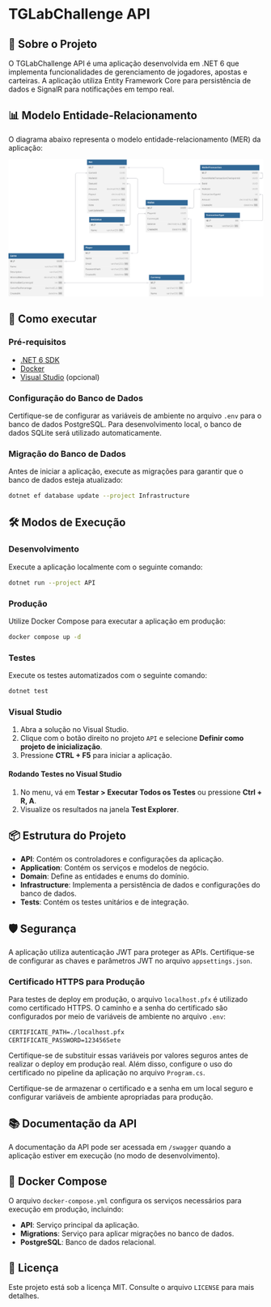 # TGLabChallenge API

## 📖 Sobre o Projeto

O TGLabChallenge API é uma aplicação desenvolvida em .NET 6 que implementa funcionalidades de gerenciamento de jogadores, apostas e carteiras. A aplicação utiliza Entity Framework Core para persistência de dados e SignalR para notificações em tempo real.

## 📊 Modelo Entidade-Relacionamento

O diagrama abaixo representa o modelo entidade-relacionamento (MER) da aplicação:

![Modelo Entidade-Relacionamento](MER.svg)

## 🚀 Como executar

### Pré-requisitos

- [.NET 6 SDK](https://dotnet.microsoft.com/download/dotnet/6.0)
- [Docker](https://www.docker.com/)
- [Visual Studio](https://visualstudio.microsoft.com/) (opcional)

### Configuração do Banco de Dados

Certifique-se de configurar as variáveis de ambiente no arquivo `.env` para o banco de dados PostgreSQL. Para desenvolvimento local, o banco de dados SQLite será utilizado automaticamente.

### Migração do Banco de Dados

Antes de iniciar a aplicação, execute as migrações para garantir que o banco de dados esteja atualizado:

```bash
dotnet ef database update --project Infrastructure
```

## 🛠️ Modos de Execução

### Desenvolvimento

Execute a aplicação localmente com o seguinte comando:

```bash
dotnet run --project API
```

### Produção

Utilize Docker Compose para executar a aplicação em produção:

```bash
docker compose up -d
```

### Testes

Execute os testes automatizados com o seguinte comando:

```bash
dotnet test
```

### Visual Studio

1. Abra a solução no Visual Studio.
2. Clique com o botão direito no projeto `API` e selecione **Definir como projeto de inicialização**.
3. Pressione **CTRL + F5** para iniciar a aplicação.

#### Rodando Testes no Visual Studio

1. No menu, vá em **Testar > Executar Todos os Testes** ou pressione **Ctrl + R, A**.
2. Visualize os resultados na janela **Test Explorer**.

## 📦 Estrutura do Projeto

- **API**: Contém os controladores e configurações da aplicação.
- **Application**: Contém os serviços e modelos de negócio.
- **Domain**: Define as entidades e enums do domínio.
- **Infrastructure**: Implementa a persistência de dados e configurações do banco de dados.
- **Tests**: Contém os testes unitários e de integração.

## 🛡️ Segurança

A aplicação utiliza autenticação JWT para proteger as APIs. Certifique-se de configurar as chaves e parâmetros JWT no arquivo `appsettings.json`.

### Certificado HTTPS para Produção

Para testes de deploy em produção, o arquivo `localhost.pfx` é utilizado como certificado HTTPS. O caminho e a senha do certificado são configurados por meio de variáveis de ambiente no arquivo `.env`:

```env
CERTIFICATE_PATH=./localhost.pfx
CERTIFICATE_PASSWORD=123456Sete
```

Certifique-se de substituir essas variáveis por valores seguros antes de realizar o deploy em produção real. Além disso, configure o uso do certificado no pipeline da aplicação no arquivo `Program.cs`.

Certifique-se de armazenar o certificado e a senha em um local seguro e configurar variáveis de ambiente apropriadas para produção.

## 📚 Documentação da API

A documentação da API pode ser acessada em `/swagger` quando a aplicação estiver em execução (no modo de desenvolvimento).

## 🐳 Docker Compose

O arquivo `docker-compose.yml` configura os serviços necessários para execução em produção, incluindo:

- **API**: Serviço principal da aplicação.
- **Migrations**: Serviço para aplicar migrações no banco de dados.
- **PostgreSQL**: Banco de dados relacional.

## 📝 Licença

Este projeto está sob a licença MIT. Consulte o arquivo `LICENSE` para mais detalhes.
